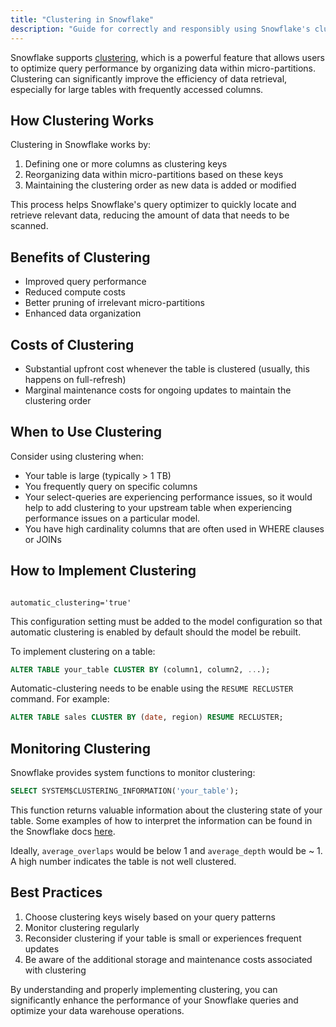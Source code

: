 ```yaml
---
title: "Clustering in Snowflake"
description: "Guide for correctly and responsibly using Snowflake's clustering"
---
```


Snowflake supports [clustering](https://docs.snowflake.com/en/user-guide/tables-clustering-micropartitions), which is a powerful feature that allows users to optimize query performance by organizing data within micro-partitions. Clustering can significantly improve the efficiency of data retrieval, especially for large tables with frequently accessed columns.

## How Clustering Works

Clustering in Snowflake works by:

1. Defining one or more columns as clustering keys
2. Reorganizing data within micro-partitions based on these keys
3. Maintaining the clustering order as new data is added or modified

This process helps Snowflake's query optimizer to quickly locate and retrieve relevant data, reducing the amount of data that needs to be scanned.

## Benefits of Clustering

- Improved query performance
- Reduced compute costs
- Better pruning of irrelevant micro-partitions
- Enhanced data organization

## Costs of Clustering

- Substantial upfront cost whenever the table is clustered (usually, this happens on full-refresh)
- Marginal maintenance costs for ongoing updates to maintain the clustering order

## When to Use Clustering

Consider using clustering when:

- Your table is large (typically > 1 TB)
- You frequently query on specific columns
- Your select-queries are experiencing performance issues, so it would help to add clustering to your upstream table when experiencing performance issues on a particular model.
- You have high cardinality columns that are often used in WHERE clauses or JOINs

## How to Implement Clustering

<code>
automatic_clustering='true'
</code>

This configuration setting must be added to the model configuration so that automatic clustering is enabled by default should the model be rebuilt.

To implement clustering on a table:

```sql
ALTER TABLE your_table CLUSTER BY (column1, column2, ...);
```

Automatic-clustering needs to be enable using the `RESUME RECLUSTER` command.
For example:

```sql
ALTER TABLE sales CLUSTER BY (date, region) RESUME RECLUSTER;
```

## Monitoring Clustering

Snowflake provides system functions to monitor clustering:

```sql
SELECT SYSTEM$CLUSTERING_INFORMATION('your_table');
```

This function returns valuable information about the clustering state of your table. Some examples of how to interpret the information can be found in the Snowflake docs [here](https://docs.snowflake.com/en/sql-reference/functions/system_clustering_information#examples).

Ideally, `average_overlaps` would be below 1 and `average_depth` would be ~ 1. A high number indicates the table is not well clustered.

## Best Practices

1. Choose clustering keys wisely based on your query patterns
2. Monitor clustering regularly
3. Reconsider clustering if your table is small or experiences frequent updates
4. Be aware of the additional storage and maintenance costs associated with clustering

By understanding and properly implementing clustering, you can significantly enhance the performance of your Snowflake queries and optimize your data warehouse operations.
